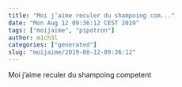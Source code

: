 ```yaml
---
title: "Moi j’aime reculer du shampoing com..."
date: "Mon Aug 12 09:36:12 CEST 2019"
tags: ["moijaime", "pipotron"]
author: m1ch3l
categories: ["generated"]
slug: "moijaime/2019-08-12-09:36:12"
---
```


Moi j’aime reculer du shampoing competent
